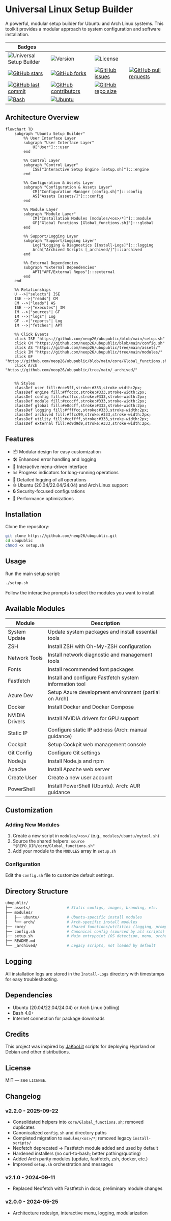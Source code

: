 # Universal Linux Setup Builder

A powerful, modular setup builder for Ubuntu and Arch Linux systems. This toolkit provides a modular approach to system configuration and software installation.

| Badges | | | |
|--------|-|-|-|
| ![Universal Setup Builder](https://img.shields.io/badge/Linux-Setup_Builder-orange?style=for-the-badge&logo=linux) | ![Version](https://img.shields.io/badge/Version-2.2.0-blue?style=for-the-badge) | ![License](https://img.shields.io/badge/License-MIT-green?style=for-the-badge) | |
| [![GitHub stars](https://img.shields.io/github/stars/neop26/ubupublic?style=for-the-badge)](https://github.com/neop26/ubupublic/stargazers) | [![GitHub forks](https://img.shields.io/github/forks/neop26/ubupublic?style=for-the-badge)](https://github.com/neop26/ubupublic/network) | [![GitHub issues](https://img.shields.io/github/issues/neop26/ubupublic?style=for-the-badge)](https://github.com/neop26/ubupublic/issues) | [![GitHub pull requests](https://img.shields.io/github/issues-pr/neop26/ubupublic?style=for-the-badge)](https://github.com/neop26/ubupublic/pulls) |
| [![GitHub last commit](https://img.shields.io/github/last-commit/neop26/ubupublic?style=for-the-badge)](https://github.com/neop26/ubupublic/commits/main) | [![GitHub contributors](https://img.shields.io/github/contributors/neop26/ubupublic?style=for-the-badge)](https://github.com/neop26/ubupublic/graphs/contributors) | [![GitHub repo size](https://img.shields.io/github/repo-size/neop26/ubupublic?style=for-the-badge)](https://github.com/neop26/ubupublic) | |
| [![Bash](https://img.shields.io/badge/Bash-4.0+-black?style=for-the-badge&logo=gnu-bash)](https://www.gnu.org/software/bash/) | [![Ubuntu](https://img.shields.io/badge/Ubuntu-20.04+-E95420?style=for-the-badge&logo=ubuntu)](https://ubuntu.com/) | | |

## Architecture Overview

```mermaid
flowchart TD
    subgraph "Ubuntu Setup Builder"
        %% User Interface Layer
        subgraph "User Interface Layer"
            U["User"]:::user
        end

        %% Control Layer
        subgraph "Control Layer"
            ISE["Interactive Setup Engine [setup.sh]"]:::engine
        end

        %% Configuration & Assets Layer
        subgraph "Configuration & Assets Layer"
            CM["Configuration Manager [config.sh]"]:::config
            AS["Assets [assets/]"]:::config
        end

        %% Module Layer
        subgraph "Module Layer"
            IM["Installation Modules [modules/<os>/*]"]:::module
            GF["Global Functions [Global_functions.sh]"]:::global
        end

        %% Support/Logging Layer
        subgraph "Support/Logging Layer"
            Log["Logging & Diagnostics [Install-Logs]"]:::logging
            Arch["Archived Scripts [_archived/]"]:::archived
        end

        %% External Dependencies
        subgraph "External Dependencies"
            APT["APT/External Repos"]:::external
        end
    end

    %% Relationships
    U -->|"selects"| ISE
    ISE -->|"reads"| CM
    CM -->|"loads"| AS
    ISE -->|"executes"| IM
    IM -->|"sources"| GF
    IM -->|"logs"| Log
    GF -->|"reports"| Log
    IM -->|"fetches"| APT

    %% Click Events
    click ISE "https://github.com/neop26/ubupublic/blob/main/setup.sh"
    click CM "https://github.com/neop26/ubupublic/blob/main/config.sh"
    click AS "https://github.com/neop26/ubupublic/tree/main/assets/"
    click IM "https://github.com/neop26/ubupublic/tree/main/modules/"
    click GF "https://github.com/neop26/ubupublic/blob/main/core/Global_functions.sh"
    click Arch "https://github.com/neop26/ubupublic/tree/main/_archived/"
    

    %% Styles
    classDef user fill:#cce5ff,stroke:#333,stroke-width:2px;
    classDef engine fill:#ffcccc,stroke:#333,stroke-width:2px;
    classDef config fill:#ccffcc,stroke:#333,stroke-width:2px;
    classDef module fill:#ccccff,stroke:#333,stroke-width:2px;
    classDef global fill:#e0ccff,stroke:#333,stroke-width:2px;
    classDef logging fill:#ffffcc,stroke:#333,stroke-width:2px;
    classDef archived fill:#ffcc99,stroke:#333,stroke-width:2px;
    classDef utility fill:#ccffff,stroke:#333,stroke-width:2px;
    classDef external fill:#d9d9d9,stroke:#333,stroke-width:2px;
```

## Features

- 📦 Modular design for easy customization
- 🛠️ Enhanced error handling and logging
- 🔄 Interactive menu-driven interface
- 📊 Progress indicators for long-running operations
- 📝 Detailed logging of all operations
- 🌐 Ubuntu (20.04/22.04/24.04) and Arch Linux support
- 🔒 Security-focused configurations
- 🚀 Performance optimizations

## Installation

Clone the repository:

```bash
git clone https://github.com/neop26/ubupublic.git
cd ubupublic
chmod +x setup.sh
```

## Usage

Run the main setup script:

```bash
./setup.sh
```

Follow the interactive prompts to select the modules you want to install.

## Available Modules

| Module | Description |
|--------|-------------|
| System Update | Update system packages and install essential tools |
| ZSH | Install ZSH with Oh-My-ZSH configuration |
| Network Tools | Install network diagnostic and management tools |
| Fonts | Install recommended font packages |
| Fastfetch | Install and configure Fastfetch system information tool |
| Azure Dev | Setup Azure development environment (partial on Arch) |
| Docker | Install Docker and Docker Compose |
| NVIDIA Drivers | Install NVIDIA drivers for GPU support |
| Static IP | Configure static IP address (Arch: manual guidance) |
| Cockpit | Setup Cockpit web management console |
| Git Config | Configure Git settings |
| Node.js | Install Node.js and npm |
| Apache | Install Apache web server |
| Create User | Create a new user account |
| PowerShell | Install PowerShell (Ubuntu). Arch: AUR guidance |

## Customization

### Adding New Modules

1. Create a new script in `modules/<os>/` (e.g., `modules/ubuntu/mytool.sh`)
2. Source the shared helpers: `source "$REPO_DIR/core/Global_functions.sh"`
3. Add your module to the `MODULES` array in `setup.sh`

### Configuration

Edit the `config.sh` file to customize default settings.

## Directory Structure

```bash
ubupublic/
├── assets/                # Static configs, images, branding, etc.
├── modules/
│   ├── ubuntu/            # Ubuntu-specific install modules
│   └── arch/              # Arch-specific install modules
├── core/                  # Shared functions/utilities (logging, prompts, etc.)
├── config.sh              # Canonical config (sourced by all scripts)
├── setup.sh               # Main entrypoint (OS detection, menu, orchestration)
├── README.md
└── _archived/             # Legacy scripts, not loaded by default
```

## Logging

All installation logs are stored in the `Install-Logs` directory with timestamps for easy troubleshooting.

## Dependencies

- Ubuntu (20.04/22.04/24.04) or Arch Linux (rolling)
- Bash 4.0+
- Internet connection for package downloads

## Credits

This project was inspired by [JaKooLit](https://github.com/JaKooLit/Debian-Hyprland) scripts for deploying Hyprland on Debian and other distributions.

## License

MIT — see `LICENSE`.

## Changelog

### v2.2.0 - 2025-09-22
- Consolidated helpers into `core/Global_functions.sh`; removed duplicates
- Canonicalized `config.sh` and directory paths
- Completed migration to `modules/<os>/*`; removed legacy `install-scripts/`
- Neofetch deprecated → Fastfetch module added and used by default
- Hardened installers (no curl-to-bash; better pathing/quoting)
- Added Arch parity modules (update, fastfetch, zsh, docker, etc.)
- Improved `setup.sh` orchestration and messages

### v2.1.0 - 2024-09-11
- Replaced Neofetch with Fastfetch in docs; preliminary module changes

### v2.0.0 - 2024-05-25
- Architecture redesign, interactive menu, logging, modularization
